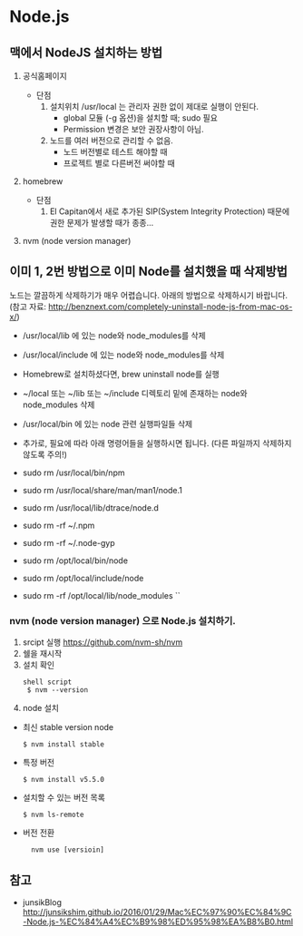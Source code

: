 # Node.js

## 맥에서 NodeJS 설치하는 방법
1. 공식홈페이지
    * 단점
        1. 설치위치 /usr/local 는 관리자 권한 없이 제대로 실행이 안된다.
            * global 모듈 (-g 옵션)을 설치할 때; sudo 필요  
            * Permission 변경은 보안 권장사항이 아님.
        2. 노드를 여러 버전으로 관리할 수 없음. 
            * 노드 버전별로 테스트 해야할 때
            * 프로젝트 별로 다른버전 써야할 때
            
2. homebrew 
    * 단점
        1. El Capitan에서 새로 추가된 SIP(System Integrity Protection) 때문에 권한 문제가 발생할 때가 종종...

3. nvm (node version manager)

## 이미 1, 2번 방법으로 이미 Node를 설치했을 때 삭제방법
노드는 깔끔하게 삭제하기가 매우 어렵습니다. 아래의 방법으로 삭제하시기 바랍니다. (참고 자료: http://benznext.com/completely-uninstall-node-js-from-mac-os-x/)

* /usr/local/lib 에 있는 node와 node_modules를 삭제
* /usr/local/include 에 있는 node와 node_modules를 삭제
* Homebrew로 설치하셨다면, brew uninstall node를 실행
* ~/local 또는 ~/lib 또는 ~/include 디렉토리 밑에 존재하는 node와 node_modules 삭제
* /usr/local/bin 에 있는 node 관련 실행파일들 삭제
* 추가로, 필요에 따라 아래 명령어들을 실행하시면 됩니다. (다른 파일까지 삭제하지 않도록 주의!)

* sudo rm /usr/local/bin/npm
* sudo rm /usr/local/share/man/man1/node.1
* sudo rm /usr/local/lib/dtrace/node.d
* sudo rm -rf ~/.npm
* sudo rm -rf ~/.node-gyp
* sudo rm /opt/local/bin/node
* sudo rm /opt/local/include/node
* sudo rm -rf /opt/local/lib/node_modules
``
### nvm (node version manager) 으로 Node.js 설치하기.
1. srcipt 실행 https://github.com/nvm-sh/nvm
2. 쉘을 재시작
3. 설치 확인
    ```shell script
    shell script
     $ nvm --version
    ```
4. node 설치
  * 최신 stable version node
    ```shell script
    $ nvm install stable
    ```
  * 특정 버전
    ``` shell script
    $ nvm install v5.5.0
    ```
  * 설치할 수 있는 버전 목록
    ``` shell script
    $ nvm ls-remote
    ```
  * 버전 전환
    ```shell script
      nvm use [versioin]
    ```



참고
--
* junsikBlog http://junsikshim.github.io/2016/01/29/Mac%EC%97%90%EC%84%9C-Node.js-%EC%84%A4%EC%B9%98%ED%95%98%EA%B8%B0.html
